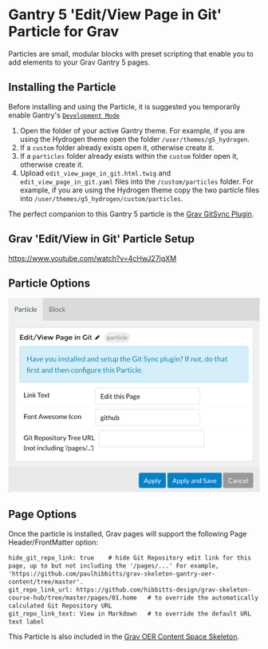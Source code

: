 # Gantry 5 'Edit/View Page in Git' Particle for Grav

Particles are small, modular blocks with preset scripting that enable you to add elements to your Grav Gantry 5 pages.

## Installing the Particle

Before installing and using the Particle, it is suggested you temporarily enable Gantry's [`Development Mode`](http://docs.gantry.org/gantry5/configure/extras)

1. Open the folder of your active Gantry theme. For example, if you are using the Hydrogen theme open the folder `/user/themes/g5_hydrogen`.
2. If a `custom` folder already exists open it, otherwise create it.
3. If a `particles` folder already exists within the `custom` folder open it, otherwise create it.
4. Upload `edit_view_page_in_git.html.twig` and `edit_view_page_in_git.yaml` files into the `/custom/particles` folder. For example, if you are using the Hydrogen theme copy the two particle files into `/user/themes/g5_hydrogen/custom/particles`.

The perfect companion to this Gantry 5 particle is the [Grav GitSync Plugin](http://www.hibbittsdesign.org/blog/posts/2016-12-22-touchdown-seamless-2-way-syncing-arrives-for-grav).

## Grav 'Edit/View in Git' Particle Setup
https://www.youtube.com/watch?v=4cHwJ27jqXM

## Particle Options
!['Edit this Page' options](https://github.com/paulhibbitts/github-repo-images/blob/master/edit-view-this-page-options.png?raw=true)

## Page Options
Once the particle is installed, Grav pages will support the following Page Header/FrontMatter option:

```
hide_git_repo_link: true    # hide Git Repository edit link for this page, up to but not including the '/pages/...' For example, 'https://github.com/paulhibbitts/grav-skeleton-gantry-oer-content/tree/master'.  
git_repo_link_url: https://github.com/hibbitts-design/grav-skeleton-course-hub/tree/master/pages/01.home   # to override the automatically calculated Git Repository URL
git_repo_link_text: View in Markdown   # to override the default URL text label
```

This Particle is also included in the [Grav OER Content Space Skeleton](https://github.com/hibbitts-design/grav-skeleton-oer-content-space).
